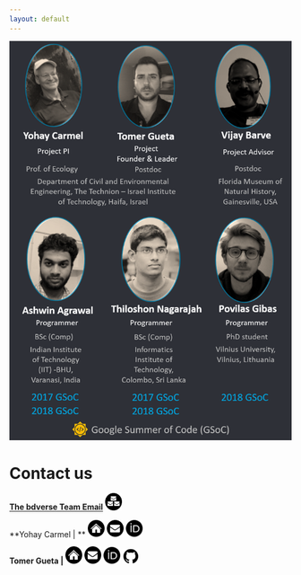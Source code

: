```yaml
---
layout: default
---
```


![](assets/images/the-team.png)

# Contact us

<a href="mailto:bdverse-team@googlegroups.com" target="_blank">**The bdverse Team Email**</a>
<a href="mailto:bdverse-team@googlegroups.com" target="_blank"><img src="assets/images/team_email.png" alt="The bdverse team group Email" title= "Email the bdverse team" width="30"/></a>

**Yohay Carmel | **
<a href="https://ecologylab.net.technion.ac.il/" target="_blank"><img src="assets/images/homepage.png" alt="Carmel's Ecology Lab" title= "Carmel's Ecology Lab" width="30"/></a>
<a href="mailto:yohay@cv.technion.ac.il" target="_blank"><img src="assets/images/mail.png" alt="Yohay Carmel Email" title= "Email Yohay" width="30"/></a>
<a href="https://orcid.org/0000-0002-5883-0184" target="_blank"><img src="assets/images/ORCID.png" alt="Yohay Carmel ORCID ID" title= "ORCID: Yohay Carmel" width="30"/></a>

**Tomer Gueta |**
<a href="https://ecologylab.net.technion.ac.il/2015/01/20/tomer-gueta/" target="_blank"><img src="assets/images/homepage.png" alt="Tomer in the Carmel's Ecology Lab" title= "Tomer in theCarmel's Ecology Lab" width="30"/></a>
<a href="mailto:tomer.gu@gmail.com" target="_blank"><img src="assets/images/mail.png" alt="Yohay Carmel Email" title= "Email Yohay" width="30"/></a>
<a href="https://orcid.org/0000-0003-1557-8596" target="_blank"><img src="assets/images/ORCID.png" alt="Tomer Gueta ORCID ID" title= "ORCID: Tomer Gueta" width="30"/></a>
<a href="https://github.com/tom-gu" target="_blank"><img src="assets/images/Github.png" alt="Tomer's GitHub profile" title= "Tomer Gueta on GitHub" width="30"/></a>